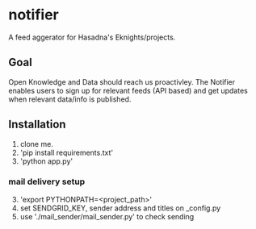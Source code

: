 # notifier

A feed aggerator for Hasadna's Eknights/projects.

## Goal
Open Knowledge and Data should reach us proactivley. 
The Notifier enables users to sign up for relevant feeds (API based) and get updates when relevant data/info is published.

## Installation
1. clone me.
2. 'pip install requirements.txt'
3. 'python app.py'

### mail delivery setup
3. 'export PYTHONPATH=<project_path>'
4. set SENDGRID_KEY, sender address and titles on _config.py
5. use './mail_sender/mail_sender.py' to check sending 
